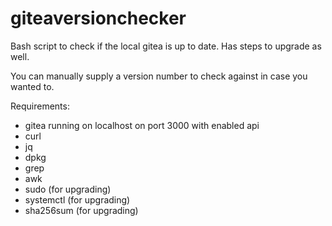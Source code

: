 # giteaversionchecker
Bash script to check if the local gitea is up to date. Has steps to upgrade as well.

You can manually supply a version number to check against in case you wanted to.

Requirements:
* gitea running on localhost on port 3000 with enabled api
* curl
* jq
* dpkg
* grep
* awk
* sudo (for upgrading)
* systemctl (for upgrading)
* sha256sum  (for upgrading)
